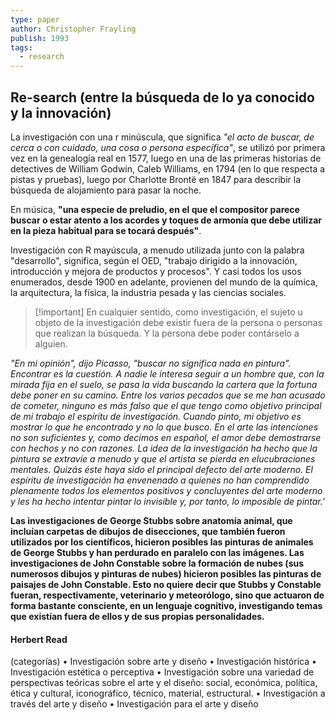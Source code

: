 ```yaml
---
type: paper
author: Christopher Frayling
publish: 1993
tags:
  - research
---
```

## Re-search (entre la búsqueda de lo ya conocido y la innovación)

La investigación con una r minúscula, que significa *"el acto de buscar, de cerca o con cuidado, una cosa o persona específica"*, se utilizó por primera vez en la genealogía real en 1577, luego en una de las primeras historias de detectives de William Godwin, Caleb Williams, en 1794 (en lo que respecta a pistas y pruebas), luego por Charlotte Brontë en 1847 para describir la búsqueda de alojamiento para pasar la noche.

En música, **"una especie de preludio, en el que el compositor parece buscar o estar atento a los acordes y toques de armonía que debe utilizar en la pieza habitual para se tocará después"**.

Investigación con R mayúscula, a menudo utilizada junto con la palabra "desarrollo", significa, según el OED, "trabajo dirigido a la innovación, introducción y mejora de productos y procesos". Y casi todos los usos enumerados, desde 1900 en adelante, provienen del mundo de la química, la arquitectura, la física, la industria pesada y las ciencias sociales.

> [!important] En cualquier sentido, como investigación, el sujeto u objeto de la investigación debe existir fuera de la persona o personas que realizan la búsqueda. Y la persona debe poder contárselo a alguien.

*"En mi opinión", dijo Picasso, "buscar no significa nada en pintura". Encontrar es la cuestión. A nadie le interesa seguir a un hombre que, con la mirada fija en el suelo, se pasa la vida buscando la cartera que la fortuna debe poner en su camino. Entre los varios pecados que se me han acusado de cometer, ninguno es más falso que el que tengo como objetivo principal de mi trabajo el espíritu de investigación. Cuando pinto, mi objetivo es mostrar lo que he encontrado y no lo que busco. En el arte las intenciones no son suficientes y, como decimos en español, el amor debe demostrarse con hechos y no con razones. La idea de la investigación ha hecho que la pintura se extravíe a menudo y que el artista se pierda en elucubraciones mentales. Quizás éste haya sido el principal defecto del arte moderno. El espíritu de investigación ha envenenado a quienes no han comprendido plenamente todos los elementos positivos y concluyentes del arte moderno y les ha hecho intentar pintar lo invisible y, por tanto, lo imposible de pintar.'*

**Las investigaciones de George Stubbs sobre anatomía animal, que incluían carpetas de dibujos de disecciones, que también fueron utilizados por los científicos, hicieron posibles las pinturas de animales de George Stubbs y han perdurado en paralelo con las imágenes. Las investigaciones de John Constable sobre la formación de nubes (sus numerosos dibujos y pinturas de nubes) hicieron posibles las pinturas de paisajes de John Constable. Esto no quiere decir que Stubbs y Constable fueran, respectivamente, veterinario y meteorólogo, sino que actuaron de forma bastante consciente, en un lenguaje cognitivo, investigando temas que existían fuera de ellos y de sus propias personalidades.**


#### Herbert Read

(categorías)
• Investigación sobre arte y diseño 
	• Investigación histórica 
	• Investigación estética o perceptiva 
	• Investigación sobre una variedad de perspectivas teóricas sobre el arte y el diseño: social, económica, política, ética y cultural, iconográfico, técnico, material, estructural.
• Investigación a través del arte y diseño 
• Investigación para el arte y diseño